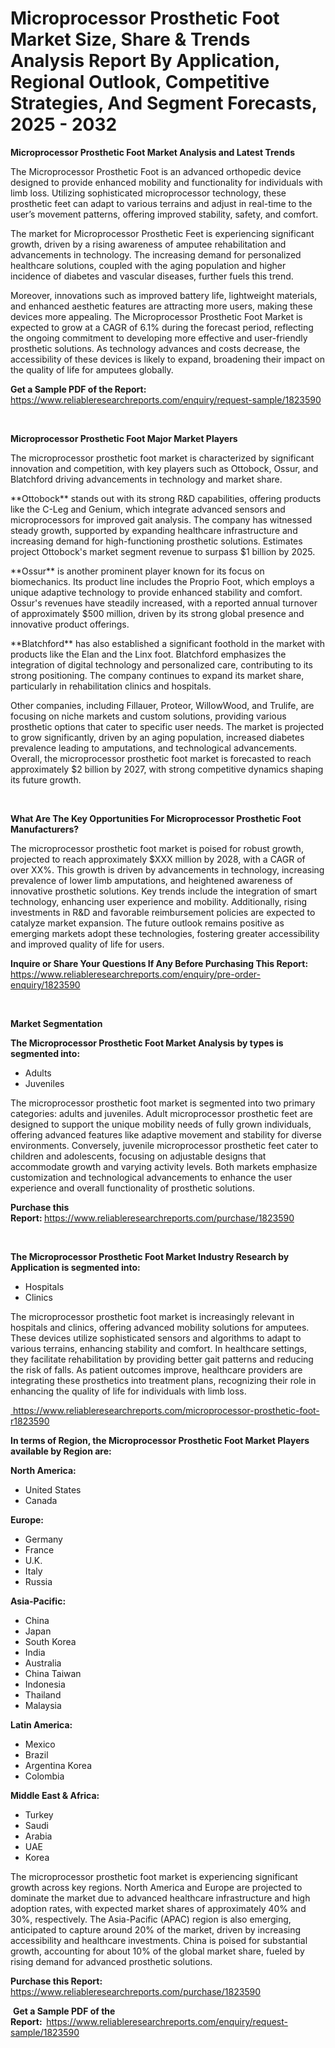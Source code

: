 <p><h1>Microprocessor Prosthetic Foot Market Size, Share & Trends Analysis Report By Application, Regional Outlook, Competitive Strategies, And Segment Forecasts, 2025 - 2032</h1></p><p><strong>Microprocessor Prosthetic Foot Market Analysis and Latest Trends</strong></p>
<p><p>The Microprocessor Prosthetic Foot is an advanced orthopedic device designed to provide enhanced mobility and functionality for individuals with limb loss. Utilizing sophisticated microprocessor technology, these prosthetic feet can adapt to various terrains and adjust in real-time to the user’s movement patterns, offering improved stability, safety, and comfort. </p><p>The market for Microprocessor Prosthetic Feet is experiencing significant growth, driven by a rising awareness of amputee rehabilitation and advancements in technology. The increasing demand for personalized healthcare solutions, coupled with the aging population and higher incidence of diabetes and vascular diseases, further fuels this trend. </p><p>Moreover, innovations such as improved battery life, lightweight materials, and enhanced aesthetic features are attracting more users, making these devices more appealing. The Microprocessor Prosthetic Foot Market is expected to grow at a CAGR of 6.1% during the forecast period, reflecting the ongoing commitment to developing more effective and user-friendly prosthetic solutions. As technology advances and costs decrease, the accessibility of these devices is likely to expand, broadening their impact on the quality of life for amputees globally.</p></p>
<p><strong>Get a Sample PDF of the Report:&nbsp;</strong> <a href="https://www.reliableresearchreports.com/enquiry/request-sample/1823590?utm_campaign=2030&utm_medium=2&utm_source=Github&utm_content=ia&utm_term=13042025&utm_id=microprocessor-prosthetic-foot">https://www.reliableresearchreports.com/enquiry/request-sample/1823590</a></p>
<p>&nbsp;</p>
<p><strong>Microprocessor Prosthetic Foot Major Market Players</strong></p>
<p><p>The microprocessor prosthetic foot market is characterized by significant innovation and competition, with key players such as Ottobock, Ossur, and Blatchford driving advancements in technology and market share.</p><p>**Ottobock** stands out with its strong R&D capabilities, offering products like the C-Leg and Genium, which integrate advanced sensors and microprocessors for improved gait analysis. The company has witnessed steady growth, supported by expanding healthcare infrastructure and increasing demand for high-functioning prosthetic solutions. Estimates project Ottobock's market segment revenue to surpass $1 billion by 2025.</p><p>**Ossur** is another prominent player known for its focus on biomechanics. Its product line includes the Proprio Foot, which employs a unique adaptive technology to provide enhanced stability and comfort. Ossur's revenues have steadily increased, with a reported annual turnover of approximately $500 million, driven by its strong global presence and innovative product offerings.</p><p>**Blatchford** has also established a significant foothold in the market with products like the Elan and the Linx foot. Blatchford emphasizes the integration of digital technology and personalized care, contributing to its strong positioning. The company continues to expand its market share, particularly in rehabilitation clinics and hospitals.</p><p>Other companies, including Fillauer, Proteor, WillowWood, and Trulife, are focusing on niche markets and custom solutions, providing various prosthetic options that cater to specific user needs. The market is projected to grow significantly, driven by an aging population, increased diabetes prevalence leading to amputations, and technological advancements. Overall, the microprocessor prosthetic foot market is forecasted to reach approximately $2 billion by 2027, with strong competitive dynamics shaping its future growth.</p></p>
<p>&nbsp;</p>
<p><strong>What Are The Key Opportunities For Microprocessor Prosthetic Foot Manufacturers?</strong></p>
<p><p>The microprocessor prosthetic foot market is poised for robust growth, projected to reach approximately $XXX million by 2028, with a CAGR of over XX%. This growth is driven by advancements in technology, increasing prevalence of lower limb amputations, and heightened awareness of innovative prosthetic solutions. Key trends include the integration of smart technology, enhancing user experience and mobility. Additionally, rising investments in R&D and favorable reimbursement policies are expected to catalyze market expansion. The future outlook remains positive as emerging markets adopt these technologies, fostering greater accessibility and improved quality of life for users.</p></p>
<p><strong>Inquire or Share Your Questions If Any Before Purchasing This Report:</strong> <a href="https://www.reliableresearchreports.com/enquiry/pre-order-enquiry/1823590?utm_campaign=2030&utm_medium=2&utm_source=Github&utm_content=ia&utm_term=13042025&utm_id=microprocessor-prosthetic-foot">https://www.reliableresearchreports.com/enquiry/pre-order-enquiry/1823590</a></p>
<p>&nbsp;</p>
<p><strong>Market Segmentation</strong></p>
<p><strong>The Microprocessor Prosthetic Foot Market Analysis by types is segmented into:</strong></p>
<p><ul><li>Adults</li><li>Juveniles</li></ul></p>
<p><p>The microprocessor prosthetic foot market is segmented into two primary categories: adults and juveniles. Adult microprocessor prosthetic feet are designed to support the unique mobility needs of fully grown individuals, offering advanced features like adaptive movement and stability for diverse environments. Conversely, juvenile microprocessor prosthetic feet cater to children and adolescents, focusing on adjustable designs that accommodate growth and varying activity levels. Both markets emphasize customization and technological advancements to enhance the user experience and overall functionality of prosthetic solutions.</p></p>
<p><strong>Purchase this Report:&nbsp;</strong><a href="https://www.reliableresearchreports.com/purchase/1823590?utm_campaign=2030&utm_medium=2&utm_source=Github&utm_content=ia&utm_term=13042025&utm_id=microprocessor-prosthetic-foot">https://www.reliableresearchreports.com/purchase/1823590</a></p>
<p>&nbsp;</p>
<p><strong>The Microprocessor Prosthetic Foot Market Industry Research by Application is segmented into:</strong></p>
<p><ul><li>Hospitals</li><li>Clinics</li></ul></p>
<p><p>The microprocessor prosthetic foot market is increasingly relevant in hospitals and clinics, offering advanced mobility solutions for amputees. These devices utilize sophisticated sensors and algorithms to adapt to various terrains, enhancing stability and comfort. In healthcare settings, they facilitate rehabilitation by providing better gait patterns and reducing the risk of falls. As patient outcomes improve, healthcare providers are integrating these prosthetics into treatment plans, recognizing their role in enhancing the quality of life for individuals with limb loss.</p></p>
<p><a href="https://www.reliableresearchreports.com/microprocessor-prosthetic-foot-r1823590?utm_campaign=2030&utm_medium=2&utm_source=Github&utm_content=ia&utm_term=13042025&utm_id=microprocessor-prosthetic-foot">&nbsp;https://www.reliableresearchreports.com/microprocessor-prosthetic-foot-r1823590</a></p>
<p><strong>In terms of Region, the Microprocessor Prosthetic Foot Market Players available by Region are:</strong></p>
<p>
    <p> <strong> North America: </strong>
        <ul>
            <li>United States</li>
            <li>Canada</li>
        </ul>
        </p> 
    <p> <strong> Europe: </strong>
        <ul>
            <li>Germany</li>
            <li>France</li>
            <li>U.K.</li>
            <li>Italy</li>
            <li>Russia</li>
        </ul>
        </p> 
    <p> <strong> Asia-Pacific: </strong>
        <ul>
            <li>China</li>
            <li>Japan</li>
            <li>South Korea</li>
            <li>India</li>
            <li>Australia</li>
            <li>China Taiwan</li>
            <li>Indonesia</li>
            <li>Thailand</li>
            <li>Malaysia</li>
        </ul>
        </p> 
    <p> <strong> Latin America: </strong>
        <ul>
            <li>Mexico</li>
            <li>Brazil</li>
            <li>Argentina Korea</li>
            <li>Colombia</li>
        </ul>
        </p> 
    <p> <strong> Middle East & Africa: </strong>
        <ul>
            <li>Turkey</li>
            <li>Saudi</li>
            <li>Arabia</li>
            <li>UAE</li>
            <li>Korea</li>
        </ul>
    </p>
    </p>
<p><p>The microprocessor prosthetic foot market is experiencing significant growth across key regions. North America and Europe are projected to dominate the market due to advanced healthcare infrastructure and high adoption rates, with expected market shares of approximately 40% and 30%, respectively. The Asia-Pacific (APAC) region is also emerging, anticipated to capture around 20% of the market, driven by increasing accessibility and healthcare investments. China is poised for substantial growth, accounting for about 10% of the global market share, fueled by rising demand for advanced prosthetic solutions.</p></p>
<p><strong>Purchase this Report: </strong><a href="https://www.reliableresearchreports.com/purchase/1823590?utm_campaign=2030&utm_medium=2&utm_source=Github&utm_content=ia&utm_term=13042025&utm_id=microprocessor-prosthetic-foot">https://www.reliableresearchreports.com/purchase/1823590</a></p>
<p>&nbsp;<strong>Get a Sample PDF of the Report:&nbsp;&nbsp;</strong><a href="https://www.reliableresearchreports.com/enquiry/request-sample/1823590?utm_campaign=2030&utm_medium=2&utm_source=Github&utm_content=ia&utm_term=13042025&utm_id=microprocessor-prosthetic-foot">https://www.reliableresearchreports.com/enquiry/request-sample/1823590</a></p>
<p><strong></strong></p>
<p><p></p><p></p><p></p></p>